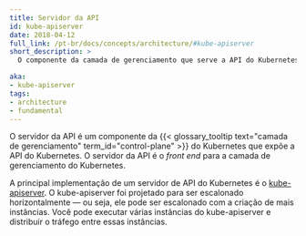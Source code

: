 ```yaml
---
title: Servidor da API
id: kube-apiserver
date: 2018-04-12
full_link: /pt-br/docs/concepts/architecture/#kube-apiserver
short_description: >
  O componente da camada de gerenciamento que serve a API do Kubernetes.

aka:
- kube-apiserver
tags:
- architecture
- fundamental
---
```

 O servidor da API é um componente da {{< glossary_tooltip text="camada de gerenciamento" term_id="control-plane" >}}
do Kubernetes que expõe a API do Kubernetes.
O servidor da API é o _front end_ para a camada de gerenciamento do Kubernetes.

<!--more-->

A principal implementação de um servidor de API do Kubernetes é o
[kube-apiserver](/docs/reference/command-line-tools-reference/kube-apiserver/).
O kube-apiserver foi projetado para ser escalonado horizontalmente &mdash; ou seja,
ele pode ser escalonado com a criação de mais instâncias.
Você pode executar várias instâncias do kube-apiserver e distribuir o tráfego
entre essas instâncias.
